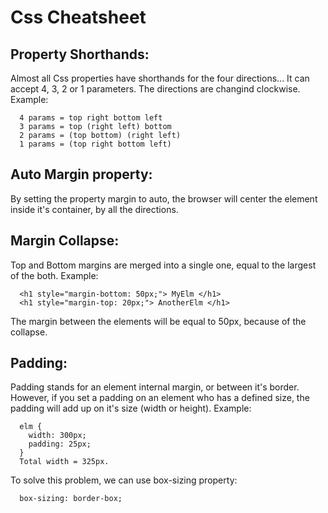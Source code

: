 # Css Cheatsheet

## Property Shorthands:
Almost all Css properties have shorthands for the four directions... It can accept 4, 3, 2 or 1 parameters.
The directions are changind clockwise. Example:

```
  4 params = top right bottom left
  3 params = top (right left) bottom
  2 params = (top bottom) (right left)
  1 params = (top right bottom left)
```

## Auto Margin property:

By setting the property margin to auto, the browser will center the element inside it's container, by all the directions.

## Margin Collapse:

Top and Bottom margins are merged into a single one, equal to the largest of the both.
Example: 
```
  <h1 style="margin-bottom: 50px;"> MyElm </h1>
  <h1 style="margin-top: 20px;"> AnotherElm </h1>
```  
   The margin between the elements will be equal to 50px, because of the collapse.

## Padding:

Padding stands for an element internal margin, or between it's border. However, if you set a padding on an element who has a defined size, the padding will add up on it's size (width or height). Example:

```  
  elm {
    width: 300px;
    padding: 25px;
  }
  Total width = 325px.
```  

To solve this problem, we can use box-sizing property:

```  
  box-sizing: border-box;
```  
